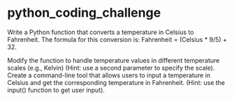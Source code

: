 # python_coding_challenge

Write a Python function that converts a temperature in Celsius to Fahrenheit. The formula for this conversion is: Fahrenheit = (Celsius * 9/5) + 32.

Modify the function to handle temperature values in different temperature scales (e.g., Kelvin) (Hint: use a second parameter to specify the scale).
Create a command-line tool that allows users to input a temperature in Celsius and get the corresponding temperature in Fahrenheit. (Hint: use the input() function to get user input). 

